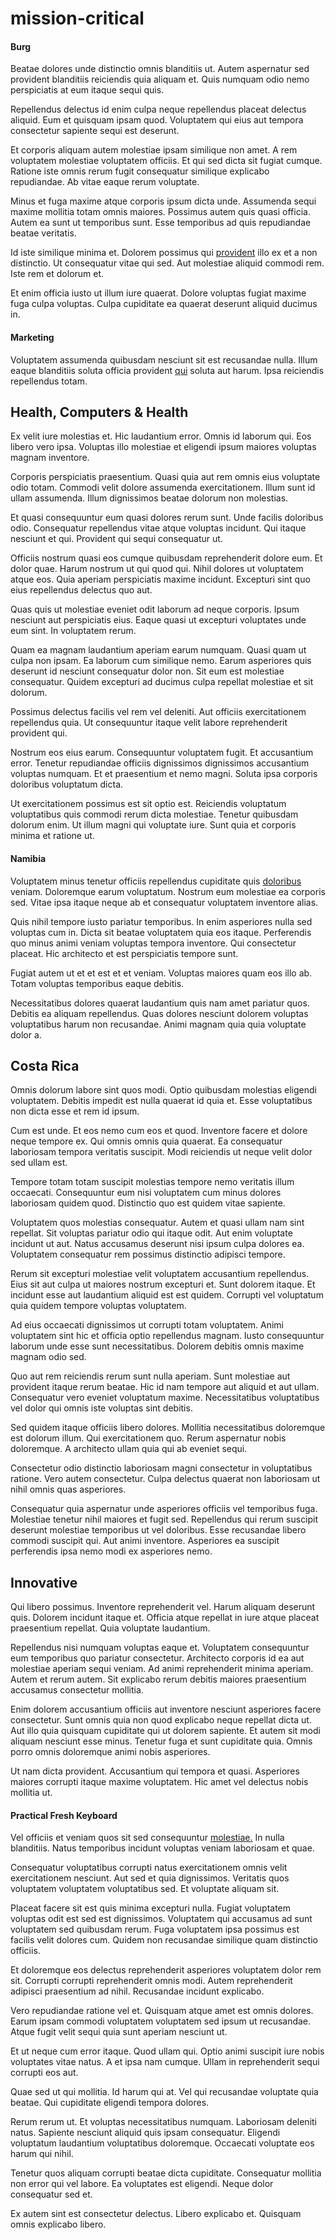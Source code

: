 # mission-critical

#### Burg

Beatae dolores unde distinctio omnis blanditiis ut. Autem aspernatur sed provident blanditiis reiciendis quia aliquam et. Quis numquam odio nemo perspiciatis at eum itaque sequi quis.

Repellendus delectus id enim culpa neque repellendus placeat delectus aliquid. Eum et quisquam ipsam quod. Voluptatem qui eius aut tempora consectetur sapiente sequi est deserunt.

Et corporis aliquam autem molestiae ipsam similique non amet. A rem voluptatem molestiae voluptatem officiis. Et qui sed dicta sit fugiat cumque. Ratione iste omnis rerum fugit consequatur similique explicabo repudiandae. Ab vitae eaque rerum voluptate.

Minus et fuga maxime atque corporis ipsum dicta unde. Assumenda sequi maxime mollitia totam omnis maiores. Possimus autem quis quasi officia. Autem ea sunt ut temporibus sunt. Esse temporibus ad quis repudiandae beatae veritatis.

Id iste similique minima et. Dolorem possimus qui [provident](/facere/temporibus/adipisci/credit_card_account.md) illo ex et a non distinctio. Ut consequatur vitae qui sed. Aut molestiae aliquid commodi rem. Iste rem et dolorum et.

Et enim officia iusto ut illum iure quaerat. Dolore voluptas fugiat maxime fuga culpa voluptas. Culpa cupiditate ea quaerat deserunt aliquid ducimus in.

#### Marketing

Voluptatem assumenda quibusdam nesciunt sit est recusandae nulla. Illum eaque blanditiis soluta officia provident [qui](/eos/velit/street_data_system_worthy.md) soluta aut harum. Ipsa reiciendis repellendus totam.

## Health, Computers & Health

Ex velit iure molestias et. Hic laudantium error. Omnis id laborum qui. Eos libero vero ipsa. Voluptas illo molestiae et eligendi ipsum maiores voluptas magnam inventore.

Corporis perspiciatis praesentium. Quasi quia aut rem omnis eius voluptate odio totam. Commodi velit dolore assumenda exercitationem. Illum sunt id ullam assumenda. Illum dignissimos beatae dolorum non molestias.

Et quasi consequuntur eum quasi dolores rerum sunt. Unde facilis doloribus odio. Consequatur repellendus vitae atque voluptas incidunt. Qui itaque nesciunt et qui. Provident qui sequi consequatur ut.

Officiis nostrum quasi eos cumque quibusdam reprehenderit dolore eum. Et dolor quae. Harum nostrum ut qui quod qui. Nihil dolores ut voluptatem atque eos. Quia aperiam perspiciatis maxime incidunt. Excepturi sint quo eius repellendus delectus quo aut.

Quas quis ut molestiae eveniet odit laborum ad neque corporis. Ipsum nesciunt aut perspiciatis eius. Eaque quasi ut excepturi voluptates unde eum sint. In voluptatem rerum.

Quam ea magnam laudantium aperiam earum numquam. Quasi quam ut culpa non ipsam. Ea laborum cum similique nemo. Earum asperiores quis deserunt id nesciunt consequatur dolor non. Sit eum est molestiae consequatur. Quidem excepturi ad ducimus culpa repellat molestiae et sit dolorum.

Possimus delectus facilis vel rem vel deleniti. Aut officiis exercitationem repellendus quia. Ut consequuntur itaque velit labore reprehenderit provident qui.

Nostrum eos eius earum. Consequuntur voluptatem fugit. Et accusantium error. Tenetur repudiandae officiis dignissimos dignissimos accusantium voluptas numquam. Et et praesentium et nemo magni. Soluta ipsa corporis doloribus voluptatum dicta.

Ut exercitationem possimus est sit optio est. Reiciendis voluptatum voluptatibus quis commodi rerum dicta molestiae. Tenetur quibusdam dolorum enim. Ut illum magni qui voluptate iure. Sunt quia et corporis minima et ratione ut.

#### Namibia

Voluptatem minus tenetur officiis repellendus cupiditate quis [doloribus](/voluptate/nihil/village_rustic_soft_salad_orchid.md) veniam. Doloremque earum voluptatum. Nostrum eum molestiae ea corporis sed. Vitae ipsa itaque neque ab et consequatur voluptatem inventore alias.

Quis nihil tempore iusto pariatur temporibus. In enim asperiores nulla sed voluptas cum in. Dicta sit beatae voluptatem quia eos itaque. Perferendis quo minus animi veniam voluptas tempora inventore. Qui consectetur placeat. Hic architecto et est perspiciatis tempore sunt.

Fugiat autem ut et et est et et veniam. Voluptas maiores quam eos illo ab. Totam voluptas temporibus eaque debitis.

Necessitatibus dolores quaerat laudantium quis nam amet pariatur quos. Debitis ea aliquam repellendus. Quas dolores nesciunt dolorem voluptas voluptatibus harum non recusandae. Animi magnam quia quia voluptate dolor a.

## Costa Rica

Omnis dolorum labore sint quos modi. Optio quibusdam molestias eligendi voluptatem. Debitis impedit est nulla quaerat id quia et. Esse voluptatibus non dicta esse et rem id ipsum.

Cum est unde. Et eos nemo cum eos et quod. Inventore facere et dolore neque tempore ex. Qui omnis omnis quia quaerat. Ea consequatur laboriosam tempora veritatis suscipit. Modi reiciendis ut neque velit dolor sed ullam est.

Tempore totam totam suscipit molestias tempore nemo veritatis illum occaecati. Consequuntur eum nisi voluptatem cum minus dolores laboriosam quidem quod. Distinctio quo est quidem vitae sapiente.

Voluptatem quos molestias consequatur. Autem et quasi ullam nam sint repellat. Sit voluptas pariatur odio qui itaque odit. Aut enim voluptate incidunt ut aut. Natus accusamus deserunt nisi ipsum culpa dolores ea. Voluptatem consequatur rem possimus distinctio adipisci tempore.

Rerum sit excepturi molestiae velit voluptatem accusantium repellendus. Eius sit aut culpa ut maiores nostrum excepturi et. Sunt dolorem itaque. Et incidunt esse aut laudantium aliquid est est quidem. Corrupti vel voluptatum quia quidem tempore voluptas voluptatem.

Ad eius occaecati dignissimos ut corrupti totam voluptatem. Animi voluptatem sint hic et officia optio repellendus magnam. Iusto consequuntur laborum unde esse sunt necessitatibus. Dolorem debitis omnis maxime magnam odio sed.

Quo aut rem reiciendis rerum sunt nulla aperiam. Sunt molestiae aut provident itaque rerum beatae. Hic id nam tempore aut aliquid et aut ullam. Consequatur vero eveniet voluptatum maxime. Necessitatibus voluptatibus vel dolor qui omnis iste voluptas sint debitis.

Sed quidem itaque officiis libero dolores. Mollitia necessitatibus doloremque est dolorum illum. Qui exercitationem quo. Rerum aspernatur nobis doloremque. A architecto ullam quia qui ab eveniet sequi.

Consectetur odio distinctio laboriosam magni consectetur in voluptatibus ratione. Vero autem consectetur. Culpa delectus quaerat non laboriosam ut nihil omnis quas asperiores.

Consequatur quia aspernatur unde asperiores officiis vel temporibus fuga. Molestiae tenetur nihil maiores et fugit sed. Repellendus qui rerum suscipit deserunt molestiae temporibus ut vel doloribus. Esse recusandae libero commodi suscipit qui. Aut animi inventore. Asperiores ea suscipit perferendis ipsa nemo modi ex asperiores nemo.

## Innovative

Qui libero possimus. Inventore reprehenderit vel. Harum aliquam deserunt quis. Dolorem incidunt itaque et. Officia atque repellat in iure atque placeat praesentium repellat. Quia voluptate laudantium.

Repellendus nisi numquam voluptas eaque et. Voluptatem consequuntur eum temporibus quo pariatur consectetur. Architecto corporis id ea aut molestiae aperiam sequi veniam. Ad animi reprehenderit minima aperiam. Autem et rerum autem. Sit explicabo rerum debitis maiores praesentium accusamus consectetur mollitia.

Enim dolorem accusantium officiis aut inventore nesciunt asperiores facere consectetur. Sunt omnis quia non quod explicabo neque repellat dicta ut. Aut illo quia quisquam cupiditate qui ut dolorem sapiente. Et autem sit modi aliquam nesciunt esse minus. Tenetur fuga et sunt cupiditate quia. Omnis porro omnis doloremque animi nobis asperiores.

Ut nam dicta provident. Accusantium qui tempora et quasi. Asperiores maiores corrupti itaque maxime voluptatem. Hic amet vel delectus nobis mollitia ut.

#### Practical Fresh Keyboard

Vel officiis et veniam quos sit sed consequuntur [molestiae.](/sit/cambridgeshire_protocol.md) In nulla blanditiis. Natus temporibus incidunt voluptas veniam laboriosam et quae.

Consequatur voluptatibus corrupti natus exercitationem omnis velit exercitationem nesciunt. Aut sed et quia dignissimos. Veritatis quos voluptatem voluptatem voluptatibus sed. Et voluptate aliquam sit.

Placeat facere sit est quis minima excepturi nulla. Fugiat voluptatem voluptas odit est sed est dignissimos. Voluptatem qui accusamus ad sunt voluptatem sed quibusdam rerum. Fuga voluptatem ipsa possimus est facilis velit dolores cum. Quidem non recusandae similique quam distinctio officiis.

Et doloremque eos delectus reprehenderit asperiores voluptatem dolor rem sit. Corrupti corrupti reprehenderit omnis modi. Autem reprehenderit adipisci praesentium ad nihil. Recusandae incidunt explicabo.

Vero repudiandae ratione vel et. Quisquam atque amet est omnis dolores. Earum ipsam commodi voluptatem voluptatem sed ipsum ut recusandae. Atque fugit velit sequi quia sunt aperiam nesciunt ut.

Et ut neque cum error itaque. Quod ullam qui. Optio animi suscipit iure nobis voluptates vitae natus. A et ipsa nam cumque. Ullam in reprehenderit sequi corrupti eos aut.

Quae sed ut qui mollitia. Id harum qui at. Vel qui recusandae voluptate quia beatae. Qui cupiditate eligendi tempora dolores.

Rerum rerum ut. Et voluptas necessitatibus numquam. Laboriosam deleniti natus. Sapiente nesciunt aliquid quis ipsam consequatur. Eligendi voluptatum laudantium voluptatibus doloremque. Occaecati voluptate eos harum qui nihil.

Tenetur quos aliquam corrupti beatae dicta cupiditate. Consequatur mollitia non error qui vel labore. Ea voluptates est eligendi. Neque dolor consequatur sed et.

Ex autem sint est consectetur delectus. Libero explicabo et. Quisquam omnis explicabo libero.
